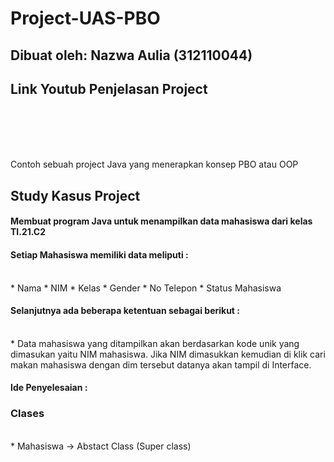 # Project-UAS-PBO
## Dibuat oleh: Nazwa Aulia (312110044)

## Link Youtub Penjelasan Project


<br>
<br>
<br>
<br>

Contoh sebuah project Java yang menerapkan konsep PBO atau OOP

## Study Kasus Project

#### Membuat program Java untuk menampilkan data mahasiswa dari kelas TI.21.C2


#### Setiap Mahasiswa memiliki data meliputi :
<br>
* Nama
* NIM
* Kelas
* Gender
* No Telepon
* Status Mahasiswa

#### Selanjutnya ada beberapa ketentuan sebagai berikut :
<br>
*  Data mahasiswa yang ditampilkan akan berdasarkan kode unik yang dimasukan yaitu NIM mahasiswa. Jika NIM dimasukkan kemudian di klik cari makan mahasiswa dengan dim tersebut datanya akan tampil di Interface.



<br>

#### Ide Penyelesaian :

### Clases
<br>
* Mahasiswa -> Abstact Class (Super class)
<br>

